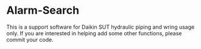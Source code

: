 # Alarm-Search
This is a support software for Daikin SUT hydraulic piping and wring usage only.
If you are interested in helping add some other functions, please commit your code.
